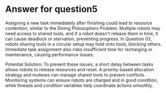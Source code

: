 
# Answer for question5

Assigning a new task immediately after finishing could lead to resource contention, similar to the Dining Philosophers Problem. Multiple robots may need access to shared tools, and if a robot doesn't release them in time, it can cause deadlock or starvation, preventing progress. In Question 02, robots sharing tools in a circular setup may hold onto tools, blocking others. Immediate task assignment also risks insufficient time for recharging or maintenance, causing performance issues.

Potential Solution: To prevent these issues, a short delay between tasks allows robots to release resources and reset. A priority-based allocation strategy and mutexes can manage shared tools to prevent conflicts. Monitoring systems can ensure robots are charged and in good condition, while threads and condition variables help coordinate actions smoothly.
